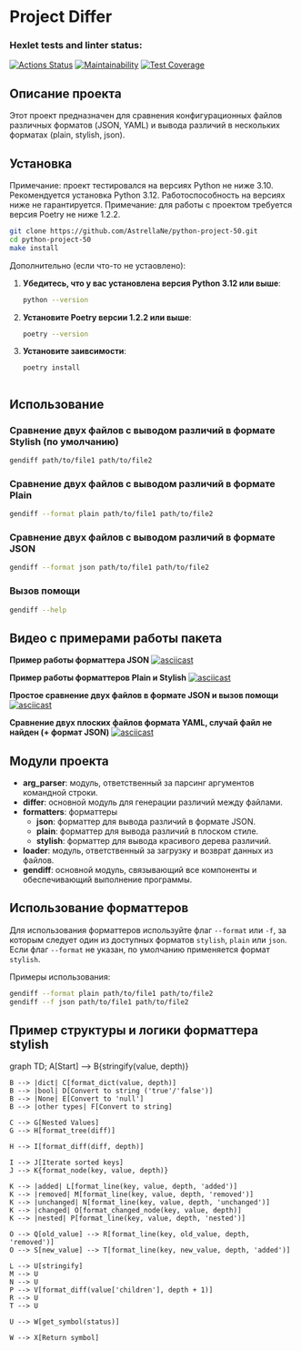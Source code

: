 # Project Differ

### Hexlet tests and linter status:
[![Actions Status](https://github.com/AstrellaNe/python-project-50/actions/workflows/hexlet-check.yml/badge.svg)](https://github.com/AstrellaNe/python-project-50/actions)
[![Maintainability](https://api.codeclimate.com/v1/badges/a8b02b8e203dc4a94661/maintainability)](https://codeclimate.com/github/AstrellaNe/python-project-50/maintainability)
[![Test Coverage](https://api.codeclimate.com/v1/badges/a8b02b8e203dc4a94661/test_coverage)](https://codeclimate.com/github/AstrellaNe/python-project-50/test_coverage)

## Описание проекта

Этот проект предназначен для сравнения конфигурационных файлов различных форматов (JSON, YAML) и вывода различий в нескольких форматах (plain, stylish, json).

## Установка

Примечание: проект тестировался на версиях Python не ниже 3.10. Рекомендуется установка Python 3.12. Работоспособность на версиях ниже не гарантируется.
Примечание: для работы с проектом требуется версия Poetry не ниже 1.2.2.

```bash
git clone https://github.com/AstrellaNe/python-project-50.git
cd python-project-50
make install
```

Дополнительно (если что-то не устаовлено):
1. **Убедитесь, что у вас установлена версия Python 3.12 или выше**:
   ```sh
   python --version

2. **Установите Poetry версии 1.2.2 или выше**:
   ```sh
   poetry --version

3. **Установите заивсимости**:
   ```sh
   poetry install



## Использование

### Сравнение двух файлов с выводом различий в формате Stylish (по умолчанию)

```bash
gendiff path/to/file1 path/to/file2
```

### Сравнение двух файлов с выводом различий в формате Plain

```bash
gendiff --format plain path/to/file1 path/to/file2
```

### Сравнение двух файлов с выводом различий в формате JSON

```bash
gendiff --format json path/to/file1 path/to/file2
```

### Вызов помощи

```bash
gendiff --help
```

## Видео с примерами работы пакета

**Пример работы форматтера JSON**
[![asciicast](https://asciinema.org/a/XuSt15fRljYBIwN1IGrcT2Knn.svg)](https://asciinema.org/a/XuSt15fRljYBIwN1IGrcT2Knn)

**Пример работы форматтеров Plain и Stylish**
[![asciicast](https://asciinema.org/a/vE6SCX1Zk25hjAXImyS3TckB9.svg)](https://asciinema.org/a/vE6SCX1Zk25hjAXImyS3TckB9)

**Простое сравнение двух файлов в формате JSON и вызов помощи**
[![asciicast](https://asciinema.org/a/DfCMzLrpG3Gc2JdQ4WinhhCPD.svg)](https://asciinema.org/a/DfCMzLrpG3Gc2JdQ4WinhhCPD)

**Сравнение двух плоских файлов формата YAML, случай файл не найден (+ формат JSON)**
[![asciicast](https://asciinema.org/a/cIO7yVg654FZzgUvCy3xPdyfp.svg)](https://asciinema.org/a/cIO7yVg654FZzgUvCy3xPdyfp)

## Модули проекта

- **arg_parser**: модуль, ответственный за парсинг аргументов командной строки.
- **differ**: основной модуль для генерации различий между файлами.
- **formatters**: форматтеры
  - **json**: форматтер для вывода различий в формате JSON.
  - **plain**: форматтер для вывода различий в плоском стиле.
  - **stylish**: форматтер для вывода красивого дерева различий.
- **loader**: модуль, ответственный за загрузку и возврат данных из файлов.
- **gendiff**: основной модуль, связывающий все компоненты и обеспечивающий выполнение программы.

## Использование форматтеров

Для использования форматтеров используйте флаг `--format` или `-f`, за которым следует один из доступных форматов `stylish`, `plain` или `json`. Если флаг `--format` не указан, по умолчанию применяется формат `stylish`.

Примеры использования:

```bash
gendiff --format plain path/to/file1 path/to/file2
gendiff --f json path/to/file1 path/to/file2
```

## Пример структуры и логики форматтера stylish
graph TD;
    A[Start] --> B{stringify(value, depth)}
    
    B --> |dict| C[format_dict(value, depth)]
    B --> |bool| D[Convert to string ('true'/'false')]
    B --> |None| E[Convert to 'null']
    B --> |other types| F[Convert to string]
    
    C --> G[Nested Values]
    G --> H[format_tree(diff)]
    
    H --> I[format_diff(diff, depth)]
    
    I --> J[Iterate sorted keys]
    J --> K{format_node(key, value, depth)}
    
    K --> |added| L[format_line(key, value, depth, 'added')]
    K --> |removed| M[format_line(key, value, depth, 'removed')]
    K --> |unchanged| N[format_line(key, value, depth, 'unchanged')]
    K --> |changed| O[format_changed_node(key, value, depth)]
    K --> |nested| P[format_line(key, value, depth, 'nested')]
    
    O --> Q[old_value] --> R[format_line(key, old_value, depth, 'removed')]
    O --> S[new_value] --> T[format_line(key, new_value, depth, 'added')]
    
    L --> U[stringify]
    M --> U
    N --> U
    P --> V[format_diff(value['children'], depth + 1)]
    R --> U
    T --> U
    
    U --> W[get_symbol(status)]
    
    W --> X[Return symbol]
